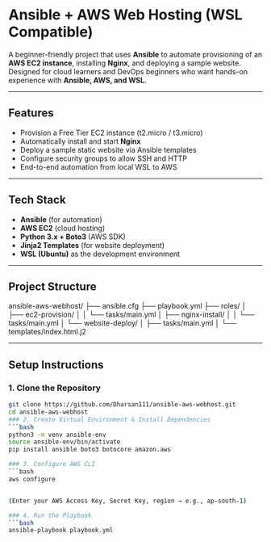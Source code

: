 # Ansible + AWS Web Hosting (WSL Compatible)

A beginner-friendly project that uses **Ansible** to automate provisioning of an **AWS EC2 instance**, installing **Nginx**, and deploying a sample website.  
Designed for cloud learners and DevOps beginners who want hands-on experience with **Ansible, AWS, and WSL**.

---

## Features

- Provision a Free Tier EC2 instance (t2.micro / t3.micro)  
- Automatically install and start **Nginx**  
- Deploy a sample static website via Ansible templates  
- Configure security groups to allow SSH and HTTP  
- End-to-end automation from local WSL to AWS  

---

## Tech Stack

- **Ansible** (for automation)  
- **AWS EC2** (cloud hosting)  
- **Python 3.x + Boto3** (AWS SDK)  
- **Jinja2 Templates** (for website deployment)  
- **WSL (Ubuntu)** as the development environment  

---

## Project Structure

ansible-aws-webhost/
├── ansible.cfg
├── playbook.yml
├── roles/
│ ├── ec2-provision/
│ │ └── tasks/main.yml
│ ├── nginx-install/
│ │ └── tasks/main.yml
│ └── website-deploy/
│ ├── tasks/main.yml
│ └── templates/index.html.j2


---

## Setup Instructions

### 1. Clone the Repository
```bash
git clone https://github.com/Dharsan111/ansible-aws-webhost.git
cd ansible-aws-webhost
### 2. Create Virtual Environment & Install Dependencies
```bash
python3 -m venv ansible-env
source ansible-env/bin/activate
pip install ansible boto3 botocore amazon.aws

### 3. Configure AWS CLI
```bash
aws configure


(Enter your AWS Access Key, Secret Key, region → e.g., ap-south-1)

### 4. Run the Playbook
```bash
ansible-playbook playbook.yml
